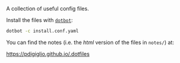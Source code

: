 A collection of useful config files.


Install the files with [`dotbot`](https://github.com/anishathalye/dotbot):

```sh
dotbot -c install.conf.yaml
```

You can find the notes (i.e. the _html_ version of the files in `notes/`) at:

<https://pdigiglio.github.io/.dotfiles>
